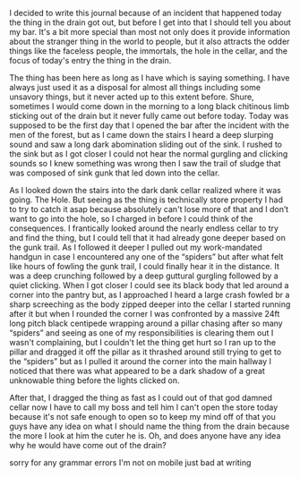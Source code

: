 I decided to write this journal because of an incident that happened today the thing in the drain got out, but before I get into that I should tell you about my bar. It's a bit more special than most not only does it provide information about the stranger thing in the world to people, but it also attracts the odder things like the faceless people, the immortals, the hole in the cellar, and the focus of today's entry the thing in the drain.

The thing has been here as long as I have which is saying something. I have always just used it as a disposal for almost all things including some unsavory things, but it never acted up to this extent before. Shure, sometimes I would come down in the morning to a long black chitinous limb sticking out of the drain but it never fully came out before today. Today was supposed to be the first day that I opened the bar after the incident with the men of the forest, but as I came down the stairs I heard a deep slurping sound and saw a long dark abomination sliding out of the sink. I rushed to the sink but as I got closer I could not hear the normal gurgling and clicking sounds so I knew something was wrong then I saw the trail of sludge that was composed of sink gunk that led down into the cellar.

As I looked down the stairs into the dark dank cellar realized where it was going. The Hole. But seeing as the thing is technically store property  I had to try to catch it asap because absolutely can't lose more of that and I don’t want to go into the hole, so I charged in before I could think of the consequences. I frantically looked around the nearly endless cellar to try and find the thing, but I could tell that it had already gone deeper based on the gunk trail. As I followed it deeper I pulled out my work-mandated handgun in case I encountered any one of the “spiders” but after what felt like hours of fowling the gunk trail, I could finally hear it in the distance. It was a deep crunching followed by a deep guttural gurgling followed by a quiet clicking. When I got closer I could see its black body that led around a corner into the pantry but, as I approached I heard a large crash fowled br a sharp screeching as the body zipped deeper into the cellar I started running after it but when I rounded the corner I was confronted by a massive 24ft long pitch black centipede wrapping around a pillar chasing after so many “spiders” and seeing as one of my responsibilities is clearing them out I wasn't complaining, but I couldn't let the thing get hurt so I ran up to the pillar and dragged it off the pillar as it thrashed around still trying to get to the “spiders” but as I pulled it around the corner into the main hallway I noticed that there was what appeared to be a dark shadow of a great unknowable thing before the lights clicked on. 

After that, I dragged the thing as fast as I could out of that god damned cellar now I have to call my boss and tell him I can't open the store today because it's not safe enough to open so to keep my mind off of that you guys have any idea on what I should name the thing from the drain because the more I look at him the cuter he is. Oh, and does anyone have any idea why he would have come out of the drain?

sorry for any grammar errors I'm not on mobile just bad at writing
